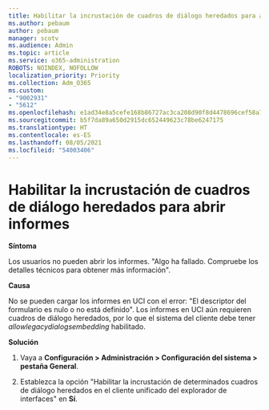 ```yaml
---
title: Habilitar la incrustación de cuadros de diálogo heredados para abrir informes
ms.author: pebaum
author: pebaum
manager: scotv
ms.audience: Admin
ms.topic: article
ms.service: o365-administration
ROBOTS: NOINDEX, NOFOLLOW
localization_priority: Priority
ms.collection: Adm_O365
ms.custom:
- "9002931"
- "5612"
ms.openlocfilehash: e1ad34e8a5cefe168b86727ac3ca208d90f8d4478696cef58a7d0b04475fba56
ms.sourcegitcommit: b5f7da89a650d2915dc652449623c78be6247175
ms.translationtype: HT
ms.contentlocale: es-ES
ms.lasthandoff: 08/05/2021
ms.locfileid: "54003406"
---
```

# <a name="enable-embedding-legacy-dialogs-to-open-reports"></a>Habilitar la incrustación de cuadros de diálogo heredados para abrir informes

**Síntoma**

Los usuarios no pueden abrir los informes. "Algo ha fallado. Compruebe los detalles técnicos para obtener más información".

**Causa**

No se pueden cargar los informes en UCI con el error: "El descriptor del formulario es nulo o no está definido". Los informes en UCI aún requieren cuadros de diálogo heredados, por lo que el sistema del cliente debe tener *allowlegacydialogsembedding* habilitado.

**Solución**

1. Vaya a **Configuración > Administración > Configuración del sistema > pestaña General**.

2. Establezca la opción "Habilitar la incrustación de determinados cuadros de diálogo heredados en el cliente unificado del explorador de interfaces" en **Sí**.
